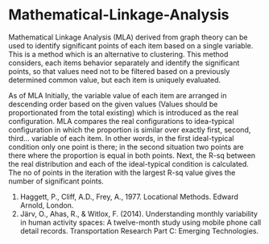 # Mathematical-Linkage-Analysis
Mathematical Linkage Analysis (MLA) derived from graph theory can be used to identify significant points of each item based on a single variable. This is a method which is an alternative to clustering. This method considers, each items behavior separately and identify the significant points, so that values need not to be filtered based on a previously determined common value, but each item is uniquely evaluated.


As of MLA Initially, the variable value of each item are arranged in descending order based on the given values (Values should be proportionated from the total existing)  which is introduced as the real configuration. MLA compares the real configurations to idea-typical configuration in which the proportion is similar over exactly first, second, third… variable of each item. In other words, in the first ideal-typical condition only one point is there; in the second situation two points are there where the proportion is equal in both points. Next, the R-sq between the real distribution and each of the ideal-typical condition is calculated. The no of points in the iteration with the largest R-sq value gives the number of significant points. 

1. Haggett, P., Cliff, A.D., Frey, A., 1977. Locational Methods. Edward Arnold, London. 
2. Järv, O., Ahas, R., & Witlox, F. (2014). Understanding monthly variability in human activity spaces: A twelve-month study using mobile phone call detail records. Transportation Research Part C: Emerging Technologies.
